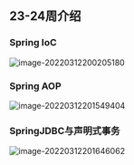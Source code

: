 ## 23-24周介绍

### Spring IoC

![image-20220312200205180](http://r8m8y4rji.hn-bkt.clouddn.com/img/202203122002295.png)

### Spring AOP

![image-20220312201549404](http://r8m8y4rji.hn-bkt.clouddn.com/img/202203122015451.png)

### SpringJDBC与声明式事务

![image-20220312201646062](http://r8m8y4rji.hn-bkt.clouddn.com/img/202203122016114.png)